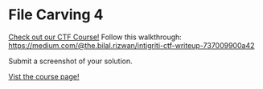# File Carving 4

[Check out our CTF Course!](https://academy.hoppersroppers.org/mod/page/view.php?id=576)
Follow this walkthrough: <https://medium.com/@the.bilal.rizwan/intigriti-ctf-writeup-737009900a42>

Submit a screenshot of your solution. 

[Vist the course page!](https://academy.hoppersroppers.org/mod/page/view.php?id=576)
